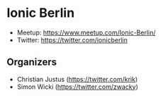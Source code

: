 # Ionic Berlin

* Meetup: https://www.meetup.com/Ionic-Berlin/
* Twitter: https://twitter.com/ionicberlin

## Organizers

* Christian Justus (https://twitter.com/krik)
* Simon Wicki (https://twitter.com/zwacky)
